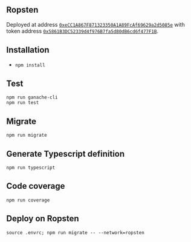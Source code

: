 ## Ropsten

Deployed at address [`0xeCC1A867F871323350A1A89FcAf69629a2d5085e`](https://ropsten.etherscan.io/address/0xeCC1A867F871323350A1A89FcAf69629a2d5085e) with token address [`0x5861B3DC52339d4f976B7fa5d80dB6cd6f477F1B`](https://ropsten.etherscan.io/token/0x5861b3dc52339d4f976b7fa5d80db6cd6f477f1b).

## Installation

- `npm install`

## Test

```
npm run ganache-cli
npm run test
```

## Migrate

```
npm run migrate
```

## Generate Typescript definition

```
npm run typescript
```

## Code coverage

```
npm run coverage
```

## Deploy on Ropsten

```
source .envrc; npm run migrate -- --network=ropsten
```